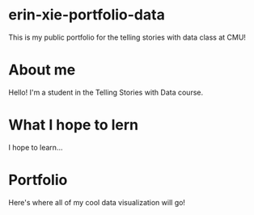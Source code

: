 # erin-xie-portfolio-data
This is my public portfolio for the telling stories with data class at CMU! 

# About me 
Hello! I'm a student in the Telling Stories with Data course. 

# What I hope to lern 
I hope to learn... 

# Portfolio 
Here's where all of my cool data visualization will go! 
